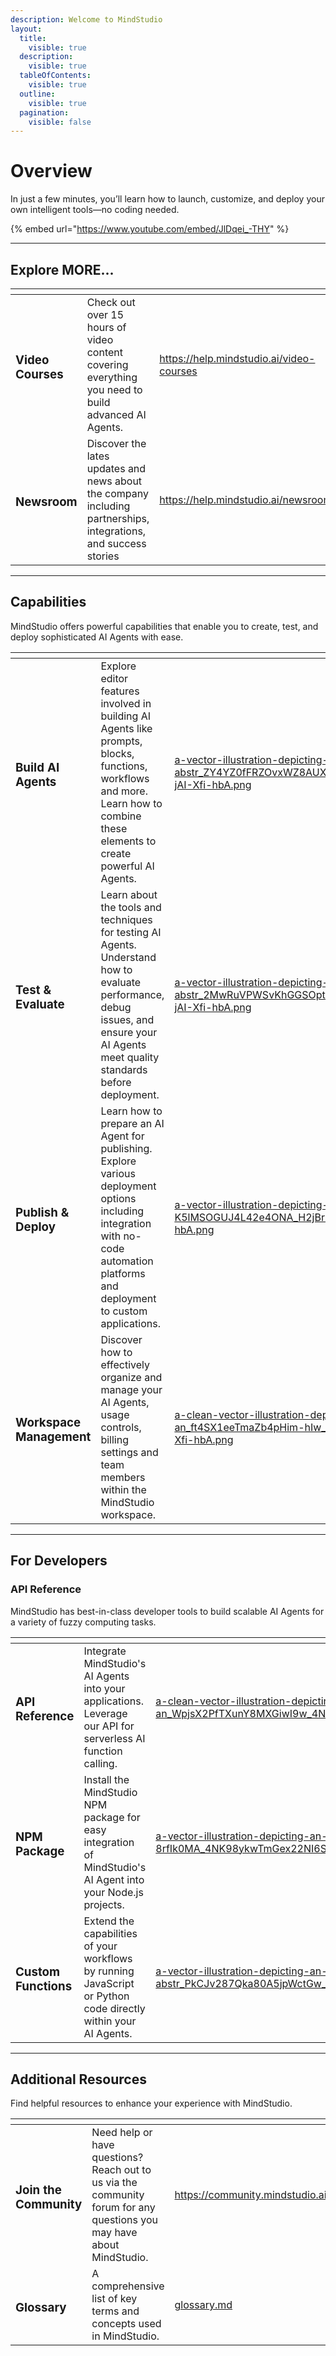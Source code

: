 ```yaml
---
description: Welcome to MindStudio
layout:
  title:
    visible: true
  description:
    visible: true
  tableOfContents:
    visible: true
  outline:
    visible: true
  pagination:
    visible: false
---
```


# Overview

In just a few minutes, you’ll learn how to launch, customize, and deploy your own intelligent tools—no coding needed.

{% embed url="https://www.youtube.com/embed/JlDqei_-THY" %}

***

## Explore MORE...

<table data-card-size="large" data-column-title-hidden data-view="cards" data-full-width="false"><thead><tr><th></th><th></th><th data-hidden data-card-target data-type="content-ref"></th><th data-hidden data-card-cover data-type="files"></th></tr></thead><tbody><tr><td><h3>Video Courses</h3></td><td>Check out over 15 hours of video content covering everything you need to build advanced AI Agents.</td><td><a href="https://help.mindstudio.ai/video-courses">https://help.mindstudio.ai/video-courses</a></td><td><a href=".gitbook/assets/a-digital-illustration-of-a-glowing-isom_-22dyjJjQZ2DEwJ5EGXHhA_u-IrdFYaRe2KxuoAaqvcTw.png">a-digital-illustration-of-a-glowing-isom_-22dyjJjQZ2DEwJ5EGXHhA_u-IrdFYaRe2KxuoAaqvcTw.png</a></td></tr><tr><td><h3>Newsroom</h3></td><td>Discover the lates updates and news about the company including partnerships, integrations, and success stories</td><td><a href="https://help.mindstudio.ai/newsroom">https://help.mindstudio.ai/newsroom</a></td><td><a href=".gitbook/assets/a-futuristic-digital-illustration-of-a-l_fSsSfE2XQdqWbSa0lfVTfA_u-IrdFYaRe2KxuoAaqvcTw.png">a-futuristic-digital-illustration-of-a-l_fSsSfE2XQdqWbSa0lfVTfA_u-IrdFYaRe2KxuoAaqvcTw.png</a></td></tr></tbody></table>

***

## Capabilities

MindStudio offers powerful capabilities that enable you to create, test, and deploy sophisticated AI Agents with ease.

<table data-card-size="large" data-column-title-hidden data-view="cards" data-full-width="false"><thead><tr><th></th><th></th><th data-hidden data-card-cover data-type="files"></th><th data-hidden data-card-target data-type="content-ref"></th></tr></thead><tbody><tr><td><h3>Build AI Agents</h3></td><td>Explore editor features involved in building AI Agents like prompts, blocks, functions, workflows and more. Learn how to combine these elements to create powerful AI Agents.</td><td><a href=".gitbook/assets/a-vector-illustration-depicting-an-abstr_ZY4YZ0fFRZOvxWZ8AUXOOg_H2jBrzO8SD-jAI-Xfi-hbA.png">a-vector-illustration-depicting-an-abstr_ZY4YZ0fFRZOvxWZ8AUXOOg_H2jBrzO8SD-jAI-Xfi-hbA.png</a></td><td><a href="broken-reference">Broken link</a></td></tr><tr><td><h3>Test &#x26; Evaluate</h3></td><td>Learn about the tools and techniques for testing AI Agents. Understand how to evaluate performance, debug issues, and ensure your AI Agents meet quality standards before deployment.</td><td><a href=".gitbook/assets/a-vector-illustration-depicting-an-abstr_2MwRuVPWSvKhGGSOptTiOA_H2jBrzO8SD-jAI-Xfi-hbA.png">a-vector-illustration-depicting-an-abstr_2MwRuVPWSvKhGGSOptTiOA_H2jBrzO8SD-jAI-Xfi-hbA.png</a></td><td><a href="broken-reference">Broken link</a></td></tr><tr><td><h3>Publish &#x26; Deploy</h3></td><td>Learn how to prepare an AI Agent for publishing. Explore various deployment options including integration with no-code automation platforms and deployment to custom applications.</td><td><a href=".gitbook/assets/a-vector-illustration-depicting-an-abstr_trL-K5lMSOGUJ4L42e4ONA_H2jBrzO8SD-jAI-Xfi-hbA.png">a-vector-illustration-depicting-an-abstr_trL-K5lMSOGUJ4L42e4ONA_H2jBrzO8SD-jAI-Xfi-hbA.png</a></td><td><a href="building-ai-agents/publishing-and-versioning.md">publishing-and-versioning.md</a></td></tr><tr><td><h3>Workspace Management</h3></td><td>Discover how to effectively organize and manage your AI Agents, usage controls, billing settings and team members within the MindStudio workspace.</td><td><a href=".gitbook/assets/a-clean-vector-illustration-depicting-an_ft4SX1eeTmaZb4pHim-hIw_H2jBrzO8SD-jAI-Xfi-hbA.png">a-clean-vector-illustration-depicting-an_ft4SX1eeTmaZb4pHim-hIw_H2jBrzO8SD-jAI-Xfi-hbA.png</a></td><td><a href="broken-reference">Broken link</a></td></tr></tbody></table>

***

## For Developers

### API Reference

MindStudio has best-in-class developer tools to build scalable AI Agents for a variety of fuzzy computing tasks.

<table data-column-title-hidden data-view="cards" data-full-width="false"><thead><tr><th></th><th></th><th data-hidden data-card-cover data-type="files"></th><th data-hidden data-card-target data-type="content-ref"></th></tr></thead><tbody><tr><td><h3>API Reference</h3></td><td>Integrate MindStudio's AI Agents into your applications. Leverage our API for serverless AI function calling.</td><td><a href=".gitbook/assets/a-clean-vector-illustration-depicting-an_WpjsX2PfTXunY8MXGiwI9w_4NK98ykwTmGex22NI6Sa6A.png">a-clean-vector-illustration-depicting-an_WpjsX2PfTXunY8MXGiwI9w_4NK98ykwTmGex22NI6Sa6A.png</a></td><td><a href="developers/api-reference.md">api-reference.md</a></td></tr><tr><td><h3>NPM Package</h3></td><td>Install the MindStudio NPM package for easy integration of MindStudio's AI Agent into your Node.js projects.</td><td><a href=".gitbook/assets/a-vector-illustration-depicting-an-abstr_AyCNo-COQKSbd-8rfIk0MA_4NK98ykwTmGex22NI6Sa6A.png">a-vector-illustration-depicting-an-abstr_AyCNo-COQKSbd-8rfIk0MA_4NK98ykwTmGex22NI6Sa6A.png</a></td><td><a href="developers/npm-package.md">npm-package.md</a></td></tr><tr><td><h3>Custom Functions</h3></td><td>Extend the capabilities of your workflows by running JavaScript or Python code directly within your AI Agents.</td><td><a href=".gitbook/assets/a-vector-illustration-depicting-an-abstr_PkCJv287Qka80A5jpWctGw_4NK98ykwTmGex22NI6Sa6A.png">a-vector-illustration-depicting-an-abstr_PkCJv287Qka80A5jpWctGw_4NK98ykwTmGex22NI6Sa6A.png</a></td><td><a href="developers/custom-workflow-functions.md">custom-workflow-functions.md</a></td></tr></tbody></table>

***

## Additional Resources

Find helpful resources to enhance your experience with MindStudio.

<table data-card-size="large" data-column-title-hidden data-view="cards" data-full-width="false"><thead><tr><th></th><th></th><th data-hidden data-card-target data-type="content-ref"></th></tr></thead><tbody><tr><td><h3>Join the Community</h3></td><td>Need help or have questions? Reach out to us via the community forum for any questions you may have about MindStudio.</td><td><a href="https://community.mindstudio.ai/">https://community.mindstudio.ai/</a></td></tr><tr><td><h3>Glossary</h3></td><td>A comprehensive list of key terms and concepts used in MindStudio.</td><td><a href="additional-resources/glossary.md">glossary.md</a></td></tr></tbody></table>
